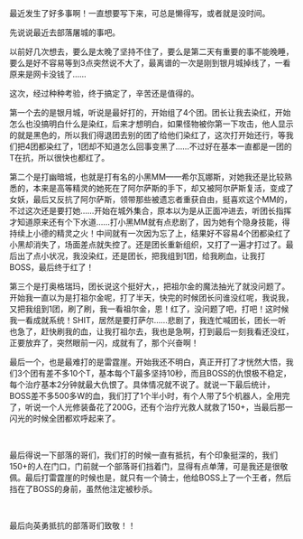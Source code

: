 <div id="sina_keyword_ad_area2" class="articalContent  ">
			<p>最近发生了好多事啊！一直想要写下来，可总是懒得写，或者就是没时间。</P>
<p>先说说最近去部落屠城的事吧。</P>
<p>
以前好几次想去，要么是太晚了坚持不住了，要么是第二天有重要的事不能晚睡，要么是好不容易等到3点突然说不大了，最离谱的一次是刚到银月城掉线了，一看原来是网卡没钱了……</P>
<p>这次，经过种种考验，终于搞定了，辛苦还是值得的。</P>
<p>
第一个去的是银月城，听说是最好打的，开始组了4个团。团长让我去染红，开始怎么也没搞明白什么是染红，后来才想明白，如果怪物被你第一下攻击，他人显示的就是黑色的，所以我们得退团去别的团了给他们染红了，这次打开始还行，等我们把4团都染红了，1团却不知道怎么回事变黑了……不过好在基本一直都是一团的T在抗，所以很快也都红了。</P>
<p>
第二个是打幽暗城，也就是打有名的小黑MM——希尔瓦娜斯，对她我还是比较熟悉的，本来是高等精灵的她死在了阿尔萨斯的手下，却又被阿尔萨斯复活，变成了女妖，最后又反抗了阿尔萨斯，领带那些被遗忘者重获自由，挺喜欢这个MM的，不过这次还是要打她……开始在城外集合，原本以为是从正面冲进去，听团长指挥才知道原来还有个下水道……打小黑MM就有点悲剧了，因为她有个隐身技能，得持续上小德的精灵之火！中间就有一次因为忘了上，结果好不容易4个团都染红了小黑却消失了，场面差点就失控了。还是团长重新组织，又打了一遍才打过了。最后出了点小状况，我没染红，还是团长，把我组到1团，给我刷血，让我打BOSS，最后终于红了！</P>
<p>
第三个是打奥格瑞玛，团长说这个挺好大，，把祖尔金的魔法抽光了就没问题了。开始我一直以为是打祖尔金呢，打了半天，快完的时候团长问谁没红呢，我说我，又把我组到1团，刷了刷，我一看祖尔金，恩！红了，没问题了吧，打吧！这时候我一看成就系统！SHIT，居然是要打萨尔……悲剧了，我连忙喊团长，团长一听也急了，赶快刷我的血，让我打祖尔去，我也是急啊，打到最后一刻我看还没红，正要放弃了，突然眼前一闪，成就有了，那个兴奋啊！</P>
<p>
最后一个，也是最难打的是雷霆崖。开始我还不明白，真正开打了才恍然大悟，我们3个团有差不多10个T，基本每个T最多坚持10秒，而且BOSS的仇恨极不稳定，每个治疗基本2分钟就最大仇恨了。具体情况就不说了。就说一下最后统计，BOSS差不多500多W的血，我们打了1个半小时，有个人带了5个机器人，全用完了，听说一个人光修装备花了200G，还有个治疗光救人就救了150+，当最后那一闪光的时候全团都欢呼起来了。</P>
<p>&nbsp;<wbr></P>
<p>
最后得说一下部落的哥们，我们打的时候一直有抵抗，有个印象挺深的，我们150+的人在门口，门前就一个部落哥们挡着门，显得有点单薄，可是我还是很敬佩。最后打雷霆崖的时候也是，就只有一个骑士，他给BOSS上了一个王者，然后挡在了BOSS的身前，虽然他注定被秒杀。</P>
<p>&nbsp;<wbr></P>
<p>最后向英勇抵抗的部落哥们致敬！！<br />
&nbsp;<wbr>&nbsp;<wbr>&nbsp;<wbr>&nbsp;<wbr>&nbsp;<wbr>&nbsp;<wbr></P>							
		</div>